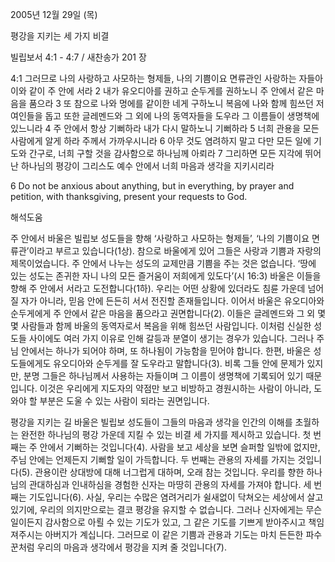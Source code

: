 2005년 12월 29일 (목)

평강을 지키는 세 가지 비결



빌립보서 4:1 - 4:7 / 새찬송가 201 장


4:1 그러므로 나의 사랑하고 사모하는 형제들, 나의 기쁨이요 면류관인 사랑하는 자들아 이와 같이 주 안에 서라 2 내가 유오디아를 권하고 순두게를 권하노니 주 안에서 같은 마음을 품으라 3 또 참으로 나와 멍에를 같이한 네게 구하노니 복음에 나와 함께 힘쓰던 저 여인들을 돕고 또한 글레멘드와 그 외에 나의 동역자들을 도우라 그 이름들이 생명책에 있느니라 4 주 안에서 항상 기뻐하라 내가 다시 말하노니 기뻐하라 5 너희 관용을 모든 사람에게 알게 하라 주께서 가까우시니라 6 아무 것도 염려하지 말고 다만 모든 일에 기도와 간구로, 너희 구할 것을 감사함으로 하나님께 아뢰라 7 그리하면 모든 지각에 뛰어난 하나님의 평강이 그리스도 예수 안에서 너희 마음과 생각을 지키시리라 

6 Do not be anxious about anything, but in everything, by prayer and petition, with thanksgiving, present your requests to God.

해석도움





주 안에서 
바울은 빌립보 성도들을 향해 ‘사랑하고 사모하는 형제들’, ‘나의 기쁨이요 면류관’이라고 부르고 있습니다(1상). 참으로 바울에게 있어 그들은 사랑과 기쁨과 자랑의 제목이었습니다. 주 안에서 나누는 성도의 교제만큼 기쁨을 주는 것은 없습니다. ‘땅에 있는 성도는 존귀한 자니 나의 모든 즐거움이 저희에게 있도다’(시 16:3) 바울은 이들을 향해 주 안에서 서라고 도전합니다(1하). 우리는 어떤 상황에 있더라도 침륜 가운데 넘어질 자가 아니라, 믿음 안에 든든히 서서 전진할 존재들입니다. 이어서 바울은 유오디아와 순두게에게 주 안에서 같은 마음을 품으라고 권면합니다(2). 이들은 글레멘드와 그 외 몇몇 사람들과 함께 바울의 동역자로서 복음을 위해 힘쓰던 사람입니다. 이처럼 신실한 성도들 사이에도 여러 가지 이유로 인해 갈등과 분열이 생기는 경우가 있습니다. 그러나 주님 안에서는 하나가 되어야 하며, 또 하나됨이 가능함을 믿어야 합니다. 한편, 바울은 성도들에게도 유오디아와 순두게를 잘 도우라고 말합니다(3). 비록 그들 안에 문제가 있지만, 분명 그들은 하나님께서 사용하는 자들이며 그 이름이 생명책에 기록되어 있기 때문입니다. 이것은 우리에게 지도자의 약점만 보고 비방하고 경원시하는 사람이 아니라, 도와야 할 부분은 도울 수 있는 사람이 되라는 권면입니다. 

평강을 지키는 길 
바울은 빌립보 성도들이 그들의 마음과 생각을 인간의 이해를 초월하는 완전한 하나님의 평강 가운데 지킬 수 있는 비결 세 가지를 제시하고 있습니다. 첫 번째는 주 안에서 기뻐하는 것입니다(4). 사람을 보고 세상을 보면 슬퍼할 일밖에 없지만, 주님 안에는 언제든지 기뻐할 일이 가득합니다. 두 번째는 관용의 자세를 가지는 것입니다(5). 관용이란 상대방에 대해 너그럽게 대하며, 오래 참는 것입니다. 우리를 향한 하나님의 관대하심과 인내하심을 경험한 신자는 마땅히 관용의 자세를 가져야 합니다. 세 번째는 기도입니다(6). 사실, 우리는 수많은 염려거리가 쉴새없이 닥쳐오는 세상에서 살고 있기에, 우리의 의지만으로는 결코 평강을 유지할 수 없습니다. 그러나 신자에게는 무슨 일이든지 감사함으로 아뢸 수 있는 기도가 있고, 그 같은 기도를 기쁘게 받아주시고 책임져주시는 아버지가 계십니다. 그러므로 이 같은 기쁨과 관용과 기도는 마치 든든한 파수꾼처럼 우리의 마음과 생각에서 평강을 지켜 줄 것입니다(7).
